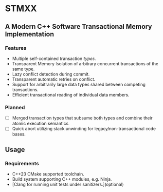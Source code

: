# STMXX
## A Modern C++ Software Transactional Memory Implementation

### Features

- Multiple self-contained transaction *types*.
- Transparent Memory Isolation of arbitrary concurrent transactions of the same type.
- Lazy conflict detection during commit.
- Transparent automatic retries on conflict.
- Support for arbitrarily large data types shared between competing transactions.
- Efficient transactional reading of individual data members.


### Planned

- [ ] Merged transaction types that subsume both types and combine their atomic execution semantics.
- [ ] Quick abort utilizing stack unwinding for legacy/non-transactional code bases.

## Usage

### Requirements

- C++23 CMake supported toolchain.
- Build system supporting C++ modules, e.g. Ninja.
- [Clang for running unit tests under sanitizers.]\(optional\)